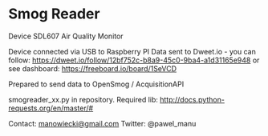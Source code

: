 # Smog Reader
Device SDL607 Air Quality Monitor

Device connected via USB to Raspberry PI
Data sent to Dweet.io - you can follow:
https://dweet.io/follow/12bf752c-b8a9-45c0-9ba4-a1d31165e948
or see dashboard:
https://freeboard.io/board/1SeVCD

Prepared to send data to OpenSmog / AcquisitionAPI

smogreader_xx.py in repository.
Required lib: http://docs.python-requests.org/en/master/#

Contact: manowiecki@gmail.com
Twitter: @pawel_manu
